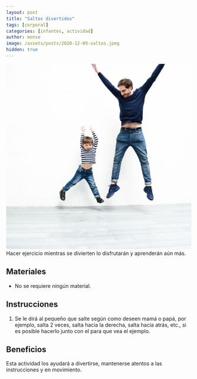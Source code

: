 ```yaml
---
layout: post
title: "Saltos divertidos"
tags: [corporal]
categories: [infantes, actividad]
author: monse
image: /assets/posts/2020-12-09-saltos.jpeg
hidden: true
---
```

![Actividad de saltos](/assets/posts/2020-12-09-saltos.jpeg)<br/> 
Hacer ejercicio mientras se divierten lo disfrutarán y aprenderán aún más. 

## Materiales 
- No se requiere ningún material.

## Instrucciones 
1. Se le dirá al pequeño que salte según como deseen mamá o papá, por ejemplo, salta 2 veces, salta hacia la derecha, salta hacia atrás, etc., si es posible hacerlo junto con el para que vea el ejemplo. 

## Beneficios 
Esta actividad los ayudará a divertirse, mantenerse atentos a las instrucciones y en movimiento. 